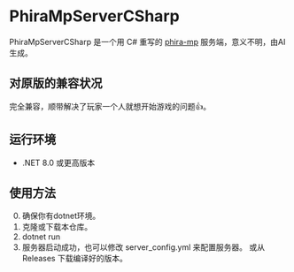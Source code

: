 # PhiraMpServerCSharp
PhiraMpServerCSharp 是一个用 C# 重写的 [phira-mp](https://github.com/teamflos/phira-mp) 服务端，意义不明，由AI生成。  

## 对原版的兼容状况
完全兼容，顺带解决了玩家一个人就想开始游戏的问题👍。

## 运行环境
- .NET 8.0 或更高版本

## 使用方法
0. 确保你有dotnet环境。
1. 克隆或下载本仓库。
2. dotnet run
3. 服务器启动成功，也可以修改 server_config.yml 来配置服务器。
或从 Releases 下载编译好的版本。